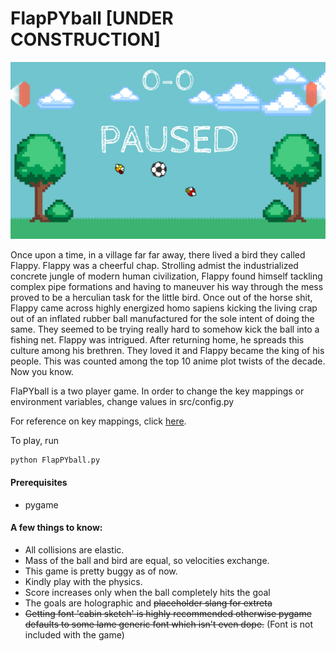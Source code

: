 # FlapPYball [UNDER CONSTRUCTION]

![This is supposed to be the alternative text](/screenshot/screenshot.png)

Once upon a time, in a village far far away, there lived a bird they called Flappy. Flappy was a cheerful chap. Strolling admist the industrialized concrete jungle of modern human civilization, Flappy found himself tackling complex pipe formations and having to maneuver his way through the mess proved to be a herculian task for the little bird. Once out of the horse shit, Flappy came across highly energized homo sapiens kicking the living crap out of an inflated rubber ball manufactured for the sole intent of doing the same. They seemed to be trying really hard to somehow kick the ball into a fishing net. Flappy was intrigued. After returning home, he spreads this culture among his brethren. They loved it and Flappy became the king of his people. This was counted among the top 10 anime plot twists of the decade. 
Now you know.


FlaPYball is a two player game. In order to change the key mappings or environment variables, change values in src/config.py

For reference on key mappings, click [here](https://www.pygame.org/docs/ref/key.html).

To play, run
~~~
python FlapPYball.py
~~~

#### Prerequisites
* pygame


#### A few things to know:
* All collisions are elastic.
* Mass of the ball and bird are equal, so velocities exchange.
* This game is pretty buggy as of now.
* Kindly play with the physics.
* Score increases only when the ball completely hits the goal
* The goals are holographic and ~~placeholder slang for extreta~~
* ~~Getting font 'cabin sketch' is highly recommended otherwise pygame defaults to some lame generic font which isn't even dope.~~ (Font is not included with the game)